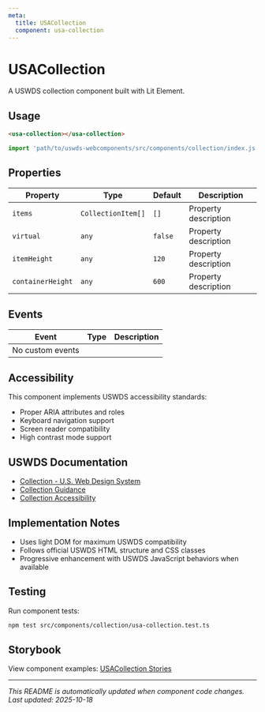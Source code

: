 ```yaml
---
meta:
  title: USACollection
  component: usa-collection
---
```


# USACollection

A USWDS collection component built with Lit Element.

## Usage

```html
<usa-collection></usa-collection>
```

```javascript
import 'path/to/uswds-webcomponents/src/components/collection/index.js';
```

## Properties

| Property | Type | Default | Description |
|----------|------|---------|-------------|
| `items` | `CollectionItem[]` | `[]` | Property description |
| `virtual` | `any` | `false` | Property description |
| `itemHeight` | `any` | `120` | Property description |
| `containerHeight` | `any` | `600` | Property description |

## Events

| Event | Type | Description |
|-------|------|-------------|
| No custom events | | |

## Accessibility

This component implements USWDS accessibility standards:

- Proper ARIA attributes and roles
- Keyboard navigation support
- Screen reader compatibility
- High contrast mode support

## USWDS Documentation

- [Collection - U.S. Web Design System](https://designsystem.digital.gov/components/collection/)
- [Collection Guidance](https://designsystem.digital.gov/components/collection/#guidance)
- [Collection Accessibility](https://designsystem.digital.gov/components/collection/#accessibility)

## Implementation Notes

- Uses light DOM for maximum USWDS compatibility
- Follows official USWDS HTML structure and CSS classes
- Progressive enhancement with USWDS JavaScript behaviors when available

## Testing

Run component tests:

```bash
npm test src/components/collection/usa-collection.test.ts
```

## Storybook

View component examples: [USACollection Stories](http://localhost:6006/?path=/story/components-collection)

---

_This README is automatically updated when component code changes._
_Last updated: 2025-10-18_
